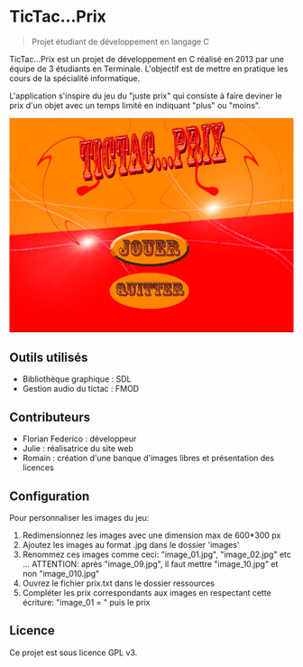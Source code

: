 # TicTac...Prix
> Projet étudiant de développement en langage C

TicTac...Prix est un projet de développement en C réalisé en 2013 par une équipe de 3 étudiants en Terminale.
L'objectif est de mettre en pratique les cours de la spécialité informatique.

L'application s'inspire du jeu du "juste prix" qui consiste à faire deviner le prix d'un objet avec un temps limité en indiquant "plus" ou "moins".

<p align="left">
  <img src="readme/01-accueil.PNG" alt="" width="600"/>
</p>

## Outils utilisés
* Bibliothèque graphique : SDL
* Gestion audio du tictac : FMOD

## Contributeurs

* Florian Federico : développeur
* Julie : réalisatrice du site web
* Romain : création d'une banque d'images libres et présentation des licences

## Configuration

Pour personnaliser les images du jeu:

1. Redimensionnez les images avec une dimension max de 600*300 px
2. Ajoutez les images au format .jpg dans le dossier 'images'
3. Renommez ces images comme ceci: "image_01.jpg", "image_02.jpg" etc ...
      ATTENTION: après "image_09.jpg", il faut mettre "image_10.jpg" et non "image_010.jpg"	
4. Ouvrez le fichier prix.txt dans le dossier ressources
5. Compléter les prix correspondants aux images en respectant 
      cette écriture: "image_01 = " puis le prix

## Licence

Ce projet est sous licence GPL v3.





	   
